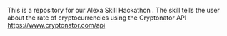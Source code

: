
This is a repository for our Alexa Skill Hackathon . The skill tells the user about the rate of cryptocurrencies using the Cryptonator API https://www.cryptonator.com/api


